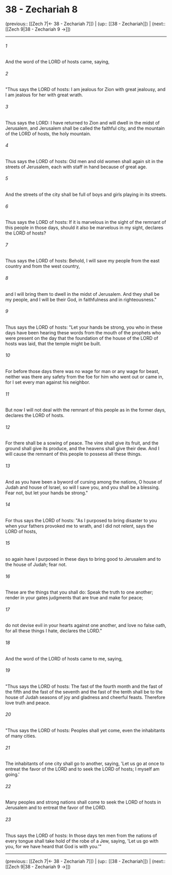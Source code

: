 # 38 - Zechariah 8

(previous:: [[Zech 7|← 38 - Zechariah 7]]) | (up:: [[38 - Zechariah]]) | (next:: [[Zech 9|38 - Zechariah 9 →]])

***


###### 1 
And the word of the LORD of hosts came, saying, 

###### 2 
"Thus says the LORD of hosts: I am jealous for Zion with great jealousy, and I am jealous for her with great wrath. 

###### 3 
Thus says the LORD: I have returned to Zion and will dwell in the midst of Jerusalem, and Jerusalem shall be called the faithful city, and the mountain of the LORD of hosts, the holy mountain. 

###### 4 
Thus says the LORD of hosts: Old men and old women shall again sit in the streets of Jerusalem, each with staff in hand because of great age. 

###### 5 
And the streets of the city shall be full of boys and girls playing in its streets. 

###### 6 
Thus says the LORD of hosts: If it is marvelous in the sight of the remnant of this people in those days, should it also be marvelous in my sight, declares the LORD of hosts? 

###### 7 
Thus says the LORD of hosts: Behold, I will save my people from the east country and from the west country, 

###### 8 
and I will bring them to dwell in the midst of Jerusalem. And they shall be my people, and I will be their God, in faithfulness and in righteousness." 

###### 9 
Thus says the LORD of hosts: "Let your hands be strong, you who in these days have been hearing these words from the mouth of the prophets who were present on the day that the foundation of the house of the LORD of hosts was laid, that the temple might be built. 

###### 10 
For before those days there was no wage for man or any wage for beast, neither was there any safety from the foe for him who went out or came in, for I set every man against his neighbor. 

###### 11 
But now I will not deal with the remnant of this people as in the former days, declares the LORD of hosts. 

###### 12 
For there shall be a sowing of peace. The vine shall give its fruit, and the ground shall give its produce, and the heavens shall give their dew. And I will cause the remnant of this people to possess all these things. 

###### 13 
And as you have been a byword of cursing among the nations, O house of Judah and house of Israel, so will I save you, and you shall be a blessing. Fear not, but let your hands be strong." 

###### 14 
For thus says the LORD of hosts: "As I purposed to bring disaster to you when your fathers provoked me to wrath, and I did not relent, says the LORD of hosts, 

###### 15 
so again have I purposed in these days to bring good to Jerusalem and to the house of Judah; fear not. 

###### 16 
These are the things that you shall do: Speak the truth to one another; render in your gates judgments that are true and make for peace; 

###### 17 
do not devise evil in your hearts against one another, and love no false oath, for all these things I hate, declares the LORD." 

###### 18 
And the word of the LORD of hosts came to me, saying, 

###### 19 
"Thus says the LORD of hosts: The fast of the fourth month and the fast of the fifth and the fast of the seventh and the fast of the tenth shall be to the house of Judah seasons of joy and gladness and cheerful feasts. Therefore love truth and peace. 

###### 20 
"Thus says the LORD of hosts: Peoples shall yet come, even the inhabitants of many cities. 

###### 21 
The inhabitants of one city shall go to another, saying, 'Let us go at once to entreat the favor of the LORD and to seek the LORD of hosts; I myself am going.' 

###### 22 
Many peoples and strong nations shall come to seek the LORD of hosts in Jerusalem and to entreat the favor of the LORD. 

###### 23 
Thus says the LORD of hosts: In those days ten men from the nations of every tongue shall take hold of the robe of a Jew, saying, 'Let us go with you, for we have heard that God is with you.'"

***

(previous:: [[Zech 7|← 38 - Zechariah 7]]) | (up:: [[38 - Zechariah]]) | (next:: [[Zech 9|38 - Zechariah 9 →]])
